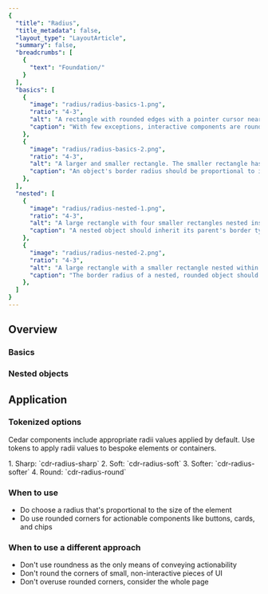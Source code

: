 ```yaml
---
{
  "title": "Radius",
  "title_metadata": false,
  "layout_type": "LayoutArticle",
  "summary": false,
  "breadcrumbs": [
    {
      "text": "Foundation/"
    }
  ],
  "basics": [
    {
      "image": "radius/radius-basics-1.png",
      "ratio": "4-3",
      "alt": "A rectangle with rounded edges with a pointer cursor nearby.",
      "caption": "With few exceptions, interactive components are rounded."
    },
    {
      "image": "radius/radius-basics-2.png",
      "ratio": "4-3",
      "alt": "A larger and smaller rectangle. The smaller rectangle has less rounded corners than the larger rectangle.",
      "caption": "An object's border radius should be proportional to its shortest side."
    },
  ],
  "nested": [
    {
      "image": "radius/radius-nested-1.png",
      "ratio": "4-3",
      "alt": "A large rectangle with four smaller rectangles nested inside. The larger rectangle has the same border type as the nested rectangles.",
      "caption": "A nested object should inherit its parent's border type: rounded or not rounded."
    },
    {
      "image": "radius/radius-nested-2.png",
      "ratio": "4-3",
      "alt": "A large rectangle with a smaller rectangle nested within. Both have a border radius but the nested rectangle's radius is smaller.",
      "caption": "The border radius of a nested, rounded object should be smaller than that of its parent."
    },
  ]
}
---
```


<cdr-doc-table-of-contents-shell parentSelector='h2' childSelector='h3'>

## Overview
<cdr-img :src="$withBase('/radius/radius-header.png')" ratio="16-9" alt="Four nested rectangles with rounded corners against a salmonberry colored background."/>

### Basics
<two-column-captioned-images :examples="$page.frontmatter.basics"/>
  
### Nested objects
<two-column-captioned-images :examples="$page.frontmatter.nested"/>
  
## Application

### Tokenized options
Cedar components include appropriate radii values applied by default. Use tokens to apply radii values to bespoke elements or containers.

<cdr-img :src="$withBase('/radius/radius-tokens.png')" style="display:block; margin: 1em auto;" alt="Four numbered shapes, each shape with softer rounded corners than the next. The fourth shape is by far the roundest."/>
1. Sharp: `cdr-radius-sharp` 
2. Soft:  `cdr-radius-soft` 
3. Softer:  `cdr-radius-softer` 
4. Round:  `cdr-radius-round`
  
### When to use
- Do choose a radius that's proportional to the size of the element
- Do use rounded corners for actionable components like buttons, cards, and chips
  
### When to use a different approach
- Don't use roundness as the only means of conveying actionability
- Don't round the corners of small, non-interactive pieces of UI
- Don't overuse rounded corners, consider the whole page

</cdr-doc-table-of-contents-shell>
